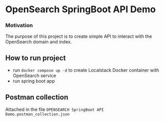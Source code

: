 # OpenSearch SpringBoot API Demo

### Motivation
The purpose of this project is to create simple API to interact with the OpenSearch domain and index.

## How to run project
- run `docker compose up -d` to create Localstack Docker container with OpenSearch service
- run spring boot app

## Postman collection

Attached in the file `OPENSEARCH SpringBoot API Demo.postman_collection.json`